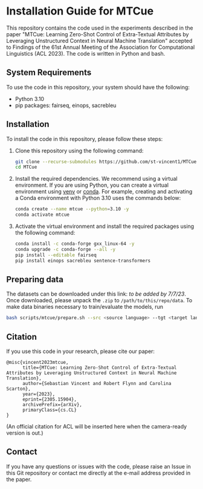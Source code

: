 # Installation Guide for MTCue

This repository contains the code used in the experiments described in the paper "MTCue: Learning Zero-Shot Control of Extra-Textual Attributes by Leveraging Unstructured Context in Neural Machine Translation" accepted to Findings of the 61st Annual Meeting of the Association for Computational Linguistics (ACL 2023). The code is written in Python and bash.

## System Requirements

To use the code in this repository, your system should have the following:

- Python 3.10
- pip packages: fairseq, einops, sacrebleu

## Installation

To install the code in this repository, please follow these steps:

1. Clone this repository using the following command: 

   ```bash
   git clone --recurse-submodules https://github.com/st-vincent1/MTCue.git
   cd MTCue
   ```
   
2. Install the required dependencies. We recommend using a virtual environment. If you are using Python, you can create a virtual environment using [venv](https://docs.python.org/3/tutorial/venv.html) or [conda](https://docs.conda.io/projects/conda/en/latest/user-guide/tasks/manage-environments.html). For example, creating and activating a Conda environment with Python 3.10 uses the commands below:

   ```bash
   conda create --name mtcue --python=3.10 -y
   conda activate mtcue
   ```
   
4. Activate the virtual environment and install the required packages using the following command:

   ```bash
   conda install -c conda-forge gxx_linux-64 -y
   conda upgrade -c conda-forge --all -y
   pip install --editable fairseq
   pip install einops sacrebleu sentence-transformers
   ```

## Preparing data

The datasets can be downloaded under this link: _to be added by 7/7/23_. Once downloaded, please unpack the `.zip` to `/path/to/this/repo/data`. To make data binaries necessary to train/evaluate the models, run

```bash
bash scripts/mtcue/prepare.sh --src <source language> --tgt <target language>
```
 
## Citation

If you use this code in your research, please cite our paper:

```
@misc{vincent2023mtcue,
      title={MTCue: Learning Zero-Shot Control of Extra-Textual Attributes by Leveraging Unstructured Context in Neural Machine Translation}, 
      author={Sebastian Vincent and Robert Flynn and Carolina Scarton},
      year={2023},
      eprint={2305.15904},
      archivePrefix={arXiv},
      primaryClass={cs.CL}
}
```
(An official citation for ACL will be inserted here when the camera-ready version is out.)
## Contact

If you have any questions or issues with the code, please raise an Issue in this Git repository or contact me directly at the e-mail address provided in the paper.
